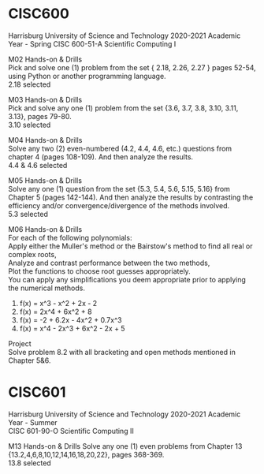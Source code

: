 # CISC600
Harrisburg University of Science and Technology
2020-2021 Academic Year - Spring
CISC 600-51-A Scientific Computing I  
  
M02 Hands-on & Drills  
Pick and solve one (1) problem from the set { 2.18, 2.26, 2.27 } pages 52-54, using Python or another programming language.  
2.18 selected
  
M03 Hands-on & Drills  
Pick and solve any one (1) problem from the set {3.6, 3.7, 3.8, 3.10, 3.11, 3.13}, pages 79-80.  
3.10 selected
  
M04 Hands-on & Drills  
Solve any two (2) even-numbered (4.2, 4.4, 4.6, etc.) questions from chapter 4 (pages 108-109). And then analyze the results.  
4.4 & 4.6 selected
  
M05 Hands-on & Drills  
Solve any one (1) question from the set {5.3, 5.4, 5.6, 5.15, 5.16} from Chapter 5 (pages 142-144). And then analyze the results by contrasting the efficiency and/or convergence/divergence of the methods involved.  
5.3 selected  
  
M06 Hands-on & Drills  
For each of the following polynomials:  
    Apply either the Muller's method or the Bairstow's method to find all real or complex roots,  
    Analyze and contrast performance between the two methods,  
    Plot the functions to choose root guesses appropriately.  
    You can apply any simplifications you deem appropriate prior to applying the numerical methods.  
1. f(x) = x^3 - x^2 + 2x - 2  
2. f(x) = 2x^4 + 6x^2 + 8  
3. f(x) = -2 + 6.2x - 4x^2 + 0.7x^3  
4. f(x) = x^4 - 2x^3 + 6x^2 - 2x + 5  
  
Project  
Solve problem 8.2 with all bracketing and open methods mentioned in Chapter 5&6.  
  
# CISC601  
Harrisburg University of Science and Technology
2020-2021 Academic Year - Summer  
CISC 601-90-O Scientific Computing II  
  
M13 Hands-on & Drills 
Solve any one (1) even problems from Chapter 13 {13.2,4,6,8,10,12,14,16,18,20,22}, pages 368-369.  
13.8 selected
